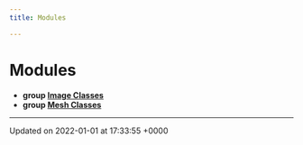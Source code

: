 ```yaml
---
title: Modules

---
```


# Modules




* **group [Image Classes](../Modules/group__Group-Image.md)** 
* **group [Mesh Classes](../Modules/group__Group-Mesh.md)** 



-------------------------------

Updated on 2022-01-01 at 17:33:55 +0000
